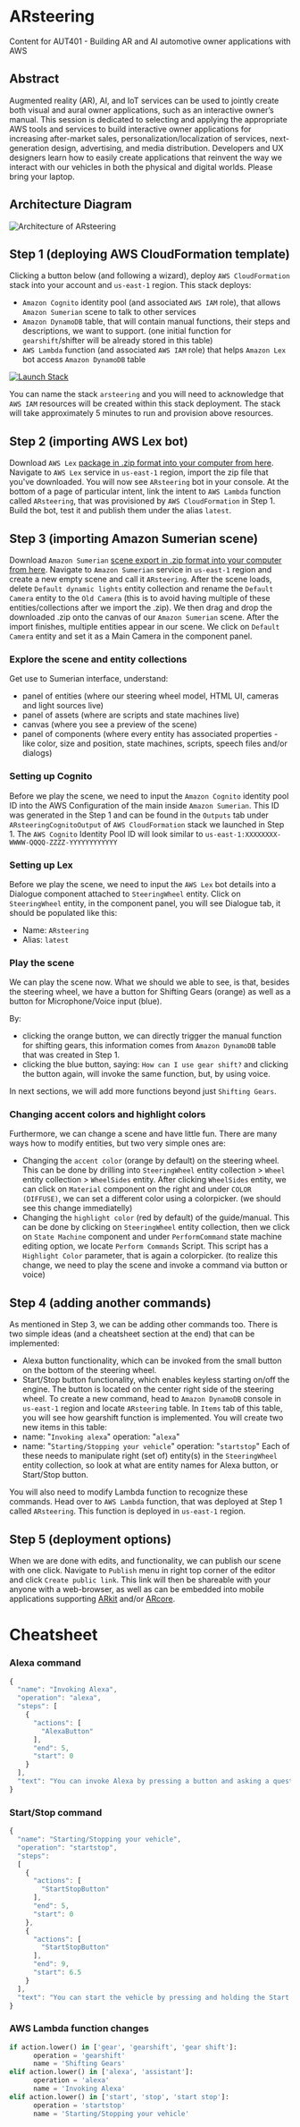 # ARsteering
Content for AUT401 - Building AR and AI automotive owner applications with AWS

## Abstract
Augmented reality (AR), AI, and IoT services can be used to jointly create both visual and aural owner applications, such as an interactive owner’s manual. This session is dedicated to selecting and applying the appropriate AWS tools and services to build interactive owner applications for increasing after-market sales, personalization/localization of services, next-generation design, advertising, and media distribution. Developers and UX designers learn how to easily create applications that reinvent the way we interact with our vehicles in both the physical and digital worlds. Please bring your laptop.

## Architecture Diagram
![Architecture of ARsteering](./arch.png)

## Step 1 (deploying AWS CloudFormation template)
Clicking a button below (and following a wizard), deploy `AWS CloudFormation` stack into your account and `us-east-1` region. 
This stack deploys:
* `Amazon Cognito` identity pool (and associated `AWS IAM` role), that allows `Amazon Sumerian` scene to talk to other services
* `Amazon DynamoDB` table, that will contain manual functions, their steps and descriptions, we want to support. (one initial function for `gearshift`/shifter will be already stored in this table)
* `AWS Lambda` function (and associated `AWS IAM` role) that helps `Amazon Lex` bot access `Amazon DynamoDB` table

[![Launch Stack](https://cdn.rawgit.com/buildkite/cloudformation-launch-stack-button-svg/master/launch-stack.svg)](https://console.aws.amazon.com/cloudformation/home#/stacks/new?stackName=buildkite&templateURL=https://arsteering.s3.amazonaws.com/ARsteering.yaml)

You can name the stack `arsteering` and you will need to acknowledge that `AWS IAM` resources will be created within this stack deployment. 
The stack will take approximately 5 minutes to run and provision above resources.
## Step 2 (importing AWS Lex bot)
Download `AWS Lex` [package in .zip format into your computer from here](https://arsteering.s3.amazonaws.com/ARsteering_Bot_LEX.zip). Navigate to `AWS Lex` service in `us-east-1` region, import the zip file that you've downloaded. You will now see `ARsteering` bot in your console. At the bottom of a page of particular intent, link the intent to `AWS Lambda` function called `ARsteering`, that was provisioned by `AWS CloudFormation` in Step 1. Build the bot, test it and publish them under the alias `latest`.

## Step 3 (importing Amazon Sumerian scene)
Download `Amazon Sumerian` [scene export in .zip format into your computer from here](https://arsteering.s3.amazonaws.com/ARsteering_Bundle_SUMERIAN.zip). Navigate to `Amazon Sumerian` service in `us-east-1` region and create a new empty scene and call it `ARsteering`. After the scene loads, delete `Default dynamic lights` entity collection and rename the `Default Camera` entity to the `Old Camera` (this is to avoid having multiple of these entities/collections after we import the .zip). We then drag and drop the downloaded .zip onto the canvas of our `Amazon Sumerian` scene. After the import finishes, multiple entities appear in our scene. We click on `Default Camera` entity and set it as a Main Camera in the component panel.
### Explore the scene and entity collections
Get use to Sumerian interface, understand:
* panel of entities (where our steering wheel model, HTML UI, cameras and light sources live)
* panel of assets (where are scripts and state machines live)
* canvas (where you see a preview of the scene)
* panel of components (where every entity has associated properties - like color, size and position, state machines, scripts, speech files and/or dialogs)
### Setting up Cognito
Before we play the scene, we need to input the `Amazon Cognito` identity pool ID into the AWS Configuration of the main  inside `Amazon Sumerian`. This ID was generated in the Step 1 and can be found in the `Outputs` tab under `ARsteeringCognitoOutput` of `AWS CloudFormation` stack we launched in Step 1. The `AWS Cognito` Identity Pool ID will look similar to `us-east-1:XXXXXXXX-WWWW-QQQQ-ZZZZ-YYYYYYYYYYYY`
### Setting up Lex
Before we play the scene, we need to input the `AWS Lex` bot details into a Dialogue component attached to `SteeringWheel` entity. Click on `SteeringWheel` entity, in the component panel, you will see Dialogue tab, it should be populated like this:
* Name: `ARsteering`
* Alias: `latest`
### Play the scene
We can play the scene now. What we should we able to see, is that, besides the steering wheel, we have a button for Shifting Gears (orange) as well as a button for Microphone/Voice input (blue). 

By:
* clicking the orange button, we can directly trigger the manual function for shifting gears, this information comes from `Amazon DynamoDB` table that was created in Step 1.
* clicking the blue button, saying: `How can I use gear shift?` and clicking the button again, will invoke the same function, but, by using voice.

In next sections, we will add more functions beyond just `Shifting Gears`.
### Changing accent colors and highlight colors
Furthermore, we can change a scene and have little fun. There are many ways how to modify entities, but two very simple ones are:
* Changing the `accent color` (orange by default) on the steering wheel. This can be done by drilling into `SteeringWheel` entity collection > `Wheel` entity collection > `WheelSides` entity. After clicking `WheelSides` entity, we can click on `Material` component on the right and under `COLOR (DIFFUSE)`, we can set a different color using a colorpicker. (we should see this change immediatelly)
* Changing the `highlight color` (red by default) of the guide/manual. This can be done by clicking on `SteeringWheel` entity collection, then we click on `State Machine` component and under `PerformCommand` state machine editing option, we locate `Perform Commands` Script. This script has a `Highlight Color` parameter, that is again a colorpicker. (to realize this change, we need to play the scene and invoke a command via button or voice)
## Step 4 (adding another commands)
As mentioned in Step 3, we can be adding other commands too. There is two simple ideas (and a cheatsheet section at the end) that can be implemented:
* Alexa button functionality, which can be invoked from the small button on the bottom of the steering wheel.
* Start/Stop button functionality, which enables keyless starting on/off the engine. The button is located on the center right side of the steering wheel.
To create a new command, head to `Amazon DynamoDB` console in `us-east-1` region and locate `ARsteering` table. In `Items` tab of this table, you will see how gearshift function is implemented. You will create two new items in this table:
* name: "`Invoking alexa`" operation: "`alexa`"
* name: "`Starting/Stopping your vehicle`" operation: "`startstop`"
Each of these needs to manipulate right (set of) entity(s) in the `SteeringWheel` entity collection, so look at what are entity names for Alexa button, or Start/Stop button.

You will also need to modify Lambda function to recognize these commands. Head over to `AWS Lambda` function, that was deployed at Step 1 called `ARsteering`. This function is deployed in `us-east-1` region.
## Step 5 (deployment options)
When we are done with edits, and functionality, we can publish our scene with one click. Navigate to `Publish` menu in right top corner of the editor and click `Create public link`. This link will then be shareable with your anyone with a web-browser, as well as can be embedded into mobile applications supporting [ARkit](https://docs.sumerian.amazonaws.com/tutorials/create/intermediate/augmented-reality-using-sumerian-arkit/) and/or [ARcore](https://docs.sumerian.amazonaws.com/tutorials/create/intermediate/augmented-reality-using-sumerian-arcore/).
# Cheatsheet
### Alexa command
```javascript
{
  "name": "Invoking Alexa",
  "operation": "alexa",
  "steps": [
    {
      "actions": [
        "AlexaButton"
      ],
      "end": 5,
      "start": 0
    }
  ],
  "text": "You can invoke Alexa by pressing a button and asking a question, additionally you can just invoke always-on listening engine by saying Alexa"
}
```
### Start/Stop command
```javascript
{
  "name": "Starting/Stopping your vehicle",
  "operation": "startstop",
  "steps": 
  [
    {
      "actions": [
        "StartStopButton"
      ],
      "end": 5,
      "start": 0
    },
    {
      "actions": [
        "StartStopButton"
      ],
      "end": 9,
      "start": 6.5
    }
  ],
  "text": "You can start the vehicle by pressing and holding the Start ENGINE Stop button, when the ignition is off, the vehicle will start up and when it's running, it will cause engine turning off."
}
```

### AWS Lambda function changes
```python
if action.lower() in ['gear', 'gearshift', 'gear shift']:
      operation = 'gearshift'
      name = 'Shifting Gears'
elif action.lower() in ['alexa', 'assistant']:
      operation = 'alexa' 
      name = 'Invoking Alexa'
elif action.lower() in ['start', 'stop', 'start stop']:
      operation = 'startstop'
      name = 'Starting/Stopping your vehicle' 
```
